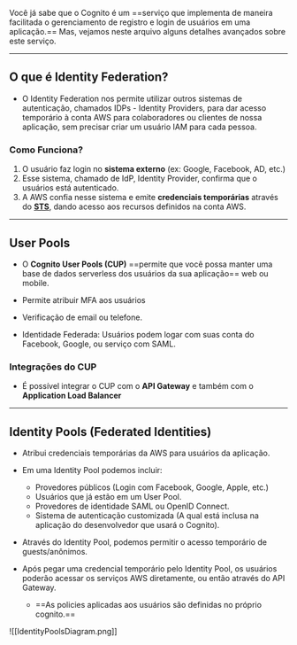Você já sabe que o Cognito é um ==serviço que implementa de maneira facilitada o gerenciamento de registro e login de usuários em uma aplicação.== Mas, vejamos neste arquivo alguns detalhes avançados sobre este serviço.
___
## O que é Identity Federation?
- O Identity Federation nos permite utilizar outros sistemas de autenticação, chamados IDPs - Identity Providers, para dar acesso temporário à conta AWS para colaboradores ou clientes de nossa aplicação, sem precisar criar um usuário IAM para cada pessoa.
### Como Funciona?
1. O usuário faz login no **sistema externo** (ex: Google, Facebook, AD, etc.)
2. Esse sistema, chamado de IdP, Identity Provider, confirma que o usuários está autenticado.
3. A AWS confia nesse sistema e emite **credenciais temporárias** através do [**STS**](STS.md), dando acesso aos recursos definidos na conta AWS.

___
## User Pools
- O **Cognito User Pools (CUP)** ==permite que você possa manter uma base de dados serverless dos usuários da sua aplicação== web ou mobile.

- Permite atribuir MFA aos usuários

- Verificação de email ou telefone.

- Identidade Federada: Usuários podem logar com suas conta do Facebook, Google, ou serviço com SAML.

### Integrações do CUP
- É possível integrar o CUP com o **API Gateway** e também com o **Application Load Balancer**

___
## Identity Pools (Federated Identities)
- Atribui credenciais temporárias da AWS para usuários da aplicação.

- Em uma Identity Pool podemos incluir:
	- Provedores públicos (Login com Facebook, Google, Apple, etc.)
	- Usuários que já estão em um User Pool.
	- Provedores de identidade SAML ou OpenID Connect.
	- Sistema de autenticação customizada (A qual está inclusa na aplicação do desenvolvedor que usará o Cognito).

- Através do Identity Pool, podemos permitir o acesso temporário de guests/anônimos.

- Após pegar uma credencial temporário pelo Identity Pool, os usuários poderão acessar os serviços AWS diretamente, ou então através do API Gateway.
	- ==As policies aplicadas aos usuários são definidas no próprio cognito.==

![[IdentityPoolsDiagram.png]]